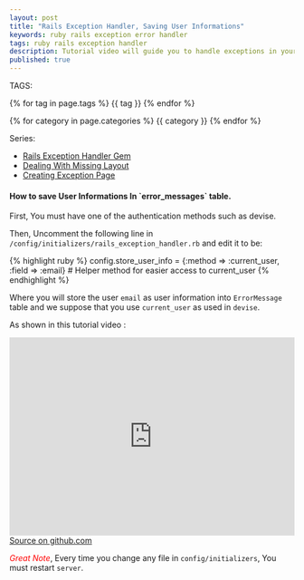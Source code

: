 ```yaml
---
layout: post
title: "Rails Exception Handler, Saving User Informations"
keywords: ruby rails exception error handler
tags: ruby rails exception handler
description: Tutorial video will guide you to handle exceptions in your rails application using rails exception handler gem, step by step tutorial guide.
published: true
---
```


TAGS:
   
   {% for tag in page.tags %} {{ tag }} {% endfor %}

   {% for category in page.categories %} {{ category }} {% endfor %}

   Series:

 <ul>
 	<li><a href="/2016/04/22/Rails_Exception_Handler_complete_example_part1.html">Rails Exception Handler Gem</a></li>
   <li><a href="/2016/04/22/Rails_Exception_Handler_complete_example_part2.html">Dealing With Missing Layout</a></li>
   <li><a href="/2016/04/22/Rails_Exception_Handler_complete_example_part3.html">Creating Exception Page</a></li>
   
 </ul>

<h4>How to save User Informations In `error_messages` table.</h4>

First, You must have one of the authentication methods such as devise.

Then, Uncomment the following line in `/config/initializers/rails_exception_handler.rb` and edit it to be:

{% highlight ruby %}
  config.store_user_info = {:method => :current_user, :field => :email} # Helper method for easier access to current_user
{% endhighlight %}

Where you will store the user `email` as user information into `ErrorMessage` table and we suppose that you use `current_user` as used in `devise`.

As shown in this tutorial video :

<iframe width="100%" height="350" src="https://www.youtube.com/embed/VZ5adC3Yi3E" frameborder="0" allowfullscreen></iframe>

<br>
<a target="_blank" href="https://github.com/mamdouh-abbas-farh/exception_handler" title="source on github">Source on github.com</a>

<i style="color:red;">Great Note</i>, Every time you change any file in `config/initializers`, You must restart `server`.
